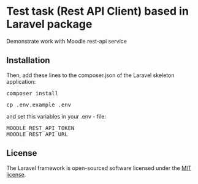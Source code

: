 <h1>Test task (Rest API Client) based in Laravel package</h1>
<p>Demonstrate work with Moodle rest-api service</p>

## Installation

Then, add these lines to the composer.json of the Laravel skeleton application:

<pre>composer install</pre>

<pre>cp .env.example .env</pre>
and set this variables in your .env - file:
<pre>MOODLE_REST_API_TOKEN
MOODLE_REST_API_URL</pre>


## License

The Laravel framework is open-sourced software licensed under the [MIT license](https://opensource.org/licenses/MIT).

